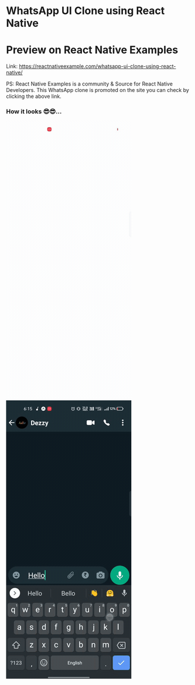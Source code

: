 # WhatsApp UI Clone using React Native

# Preview on React Native Examples
Link: https://reactnativeexample.com/whatsapp-ui-clone-using-react-native/

PS: React Native Examples is a community & Source for React Native Developers. This WhatsApp clone is promoted on the site you can check by clicking the above link.

### How it looks 😎😎...
<img  src="/showcase/demo1.gif"/>
<img src="/showcase/demo2.gif"/>
